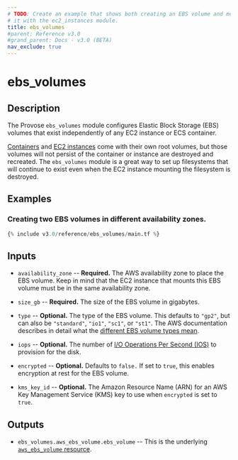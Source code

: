 ```yaml
---
# TODO: Create an example that shows both creating an EBS volume and mounting
# it with the ec2_instances module.
title: ebs_volumes
#parent: Reference v3.0
#grand_parent: Docs - v3.0 (BETA)
nav_exclude: true
---
```


# ebs_volumes

## Description

The Provose `ebs_volumes` module configures Elastic Block Storage (EBS) volumes that exist independently of any EC2 instance or ECS container.

[Containers](../containers/) and [EC2 instances](../ec2_instances/) come with their own root volumes, but those volumes will not persist of the container or instance are destroyed and recreated. The `ebs_volumes` module is a great way to set up filesystems that will continue to exist even when the EC2 instance mounting the filesystem is destroyed.

## Examples

### Creating two EBS volumes in different availability zones.

```terraform
{% include v3.0/reference/ebs_volumes/main.tf %}
```

## Inputs

- `availability_zone` -- **Required.** The AWS availability zone to place the EBS volume. Keep in mind that the EC2 instance that mounts this EBS volume must be in the same availability zone.

- `size_gb` -- **Required.** The size of the EBS volume in gigabytes.

- `type` -- **Optional.** The type of the EBS volume. This defaults to `"gp2"`, but can also be `"standard"`, `"io1"`, `"sc1"`, or `"st1"`. The AWS documentation describes in detail what the [different EBS volume types mean](https://docs.aws.amazon.com/AWSEC2/latest/UserGuide/ebs-volume-types.html).

- `iops` -- **Optional.** The number of [I/O Operations Per Second (IOS)](https://docs.aws.amazon.com/AWSEC2/latest/UserGuide/ebs-io-characteristics.html) to provision for the disk.

- `encrypted` -- **Optional.** Defaults to `false.` If set to `true`, this enables encryption at rest for the EBS volume.

- `kms_key_id` -- **Optional.** The Amazon Resource Name (ARN) for an AWS Key Management Service (KMS) key to use when `encrypted` is set to `true`.

## Outputs

- `ebs_volumes.aws_ebs_volume.ebs_volume` -- This is the underlying [`aws_ebs_volume` resource](https://www.terraform.io/docs/providers/aws/r/ebs_volume.html).
